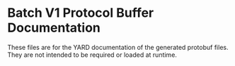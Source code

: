 # Batch V1 Protocol Buffer Documentation

These files are for the YARD documentation of the generated protobuf files.
They are not intended to be required or loaded at runtime.
